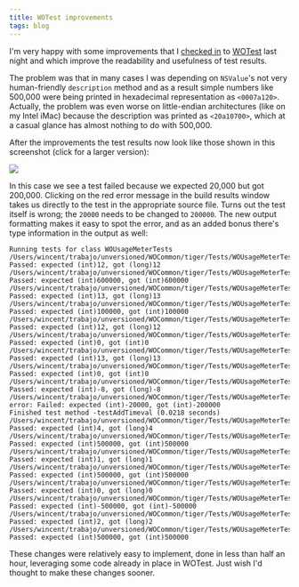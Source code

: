 ```yaml
---
title: WOTest improvements
tags: blog
---
```


I'm very happy with some improvements that I [checked in](http://www.wincent.com/a/about/wincent/weblog/svn-log/archives/2006/11/wotest_r129_5_items_changed.php) to [WOTest](http://test.wincent.com/) last night and which improve the readability and usefulness of test results.





The problem was that in many cases I was depending on `NSValue`'s not very human-friendly `description` method and as a result simple numbers like 500,000 were being printed in hexadecimal representation as `<0007a120>`. Actually, the problem was even worse on little-endian architectures (like on my Intel iMac) because the description was printed as `<20a10700>`, which at a casual glance has almost nothing to do with 500,000.

After the improvements the test results now look like those shown in this screenshot (click for a larger version):

[![](/system/images/legacy/results_t.png)](http://www.wincent.com/a/about/wincent/weblog/results.png)

In this case we see a test failed because we expected 20,000 but got 200,000. Clicking on the red error message in the build results window takes us directly to the test in the appropriate source file. Turns out the test itself is wrong; the `20000` needs to be changed to `200000`. The new output formatting makes it easy to spot the error, and as an added bonus there's type information in the output as well:

    Running tests for class WOUsageMeterTests
    /Users/wincent/trabajo/unversioned/WOCommon/tiger/Tests/WOUsageMeterTests.m:120 Passed: expected (int)12, got (long)12
    /Users/wincent/trabajo/unversioned/WOCommon/tiger/Tests/WOUsageMeterTests.m:121 Passed: expected (int)600000, got (int)600000
    /Users/wincent/trabajo/unversioned/WOCommon/tiger/Tests/WOUsageMeterTests.m:129 Passed: expected (int)13, got (long)13
    /Users/wincent/trabajo/unversioned/WOCommon/tiger/Tests/WOUsageMeterTests.m:130 Passed: expected (int)100000, got (int)100000
    /Users/wincent/trabajo/unversioned/WOCommon/tiger/Tests/WOUsageMeterTests.m:138 Passed: expected (int)12, got (long)12
    /Users/wincent/trabajo/unversioned/WOCommon/tiger/Tests/WOUsageMeterTests.m:139 Passed: expected (int)0, got (int)0
    /Users/wincent/trabajo/unversioned/WOCommon/tiger/Tests/WOUsageMeterTests.m:147 Passed: expected (int)13, got (long)13
    /Users/wincent/trabajo/unversioned/WOCommon/tiger/Tests/WOUsageMeterTests.m:148 Passed: expected (int)0, got (int)0
    /Users/wincent/trabajo/unversioned/WOCommon/tiger/Tests/WOUsageMeterTests.m:172 Passed: expected (int)-8, got (long)-8
    /Users/wincent/trabajo/unversioned/WOCommon/tiger/Tests/WOUsageMeterTests.m:173: error: Failed: expected (int)-20000, got (int)-200000
    Finished test method -testAddTimeval (0.0218 seconds)
    /Users/wincent/trabajo/unversioned/WOCommon/tiger/Tests/WOUsageMeterTests.m:26 Passed: expected (int)4, got (long)4
    /Users/wincent/trabajo/unversioned/WOCommon/tiger/Tests/WOUsageMeterTests.m:27 Passed: expected (int)500000, got (int)500000
    /Users/wincent/trabajo/unversioned/WOCommon/tiger/Tests/WOUsageMeterTests.m:33 Passed: expected (int)1, got (long)1
    /Users/wincent/trabajo/unversioned/WOCommon/tiger/Tests/WOUsageMeterTests.m:34 Passed: expected (int)500000, got (int)500000
    /Users/wincent/trabajo/unversioned/WOCommon/tiger/Tests/WOUsageMeterTests.m:40 Passed: expected (int)0, got (long)0
    /Users/wincent/trabajo/unversioned/WOCommon/tiger/Tests/WOUsageMeterTests.m:41 Passed: expected (int)-500000, got (int)-500000
    /Users/wincent/trabajo/unversioned/WOCommon/tiger/Tests/WOUsageMeterTests.m:47 Passed: expected (int)2, got (long)2
    /Users/wincent/trabajo/unversioned/WOCommon/tiger/Tests/WOUsageMeterTests.m:48 Passed: expected (int)500000, got (int)500000

These changes were relatively easy to implement, done in less than half an hour, leveraging some code already in place in WOTest. Just wish I'd thought to make these changes sooner.
